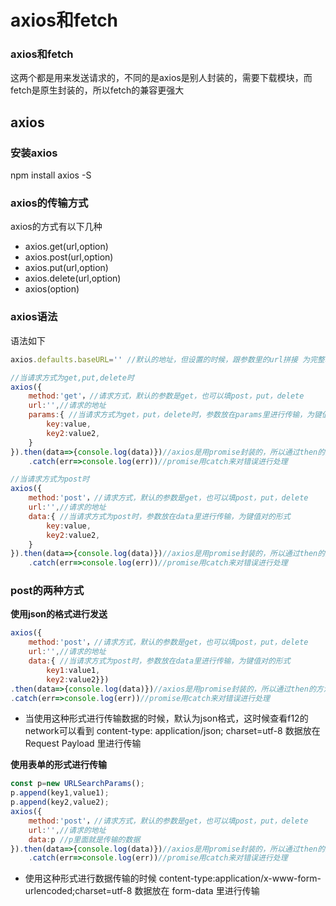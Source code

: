 # axios和fetch

### axios和fetch
这两个都是用来发送请求的，不同的是axios是别人封装的，需要下载模块，而fetch是原生封装的，所以fetch的兼容更强大

## axios

### 安装axios

npm install axios -S

### axios的传输方式
axios的方式有以下几种
- axios.get(url,option)
- axios.post(url,option)
- axios.put(url,option)
- axios.delete(url,option)
- axios(option)

### axios语法
语法如下
```javascript
axios.defaults.baseURL='' //默认的地址，但设置的时候，跟参数里的url拼接 为完整地址

//当请求方式为get,put,delete时
axios({
    method:'get'，//请求方式，默认的参数是get，也可以填post，put，delete
    url:'',//请求的地址
    params:{ //当请求方式为get，put，delete时，参数放在params里进行传输，为键值对的形式
        key:value,
        key2:value2,
    }
}).then(data=>{console.log(data)})//axios是用promise封装的，所以通过then的方法来进行后续的处理。
    .catch(err=>console.log(err))//promise用catch来对错误进行处理

//当请求方式为post时
axios({
    method:'post'，//请求方式，默认的参数是get，也可以填post，put，delete
    url:'',//请求的地址
    data:{ //当请求方式为post时，参数放在data里进行传输，为键值对的形式
        key:value,
        key2:value2,
    }
}).then(data=>{console.log(data)})//axios是用promise封装的，所以通过then的方法来进行后续的处理。
    .catch(err=>console.log(err))//promise用catch来对错误进行处理
```

### post的两种方式

**使用json的格式进行发送**

```javascript
axios({
    method:'post'，//请求方式，默认的参数是get，也可以填post，put，delete
    url:'',//请求的地址
    data:{ //当请求方式为post时，参数放在data里进行传输，为键值对的形式
        key1:value1,
        key2:value2}})
.then(data=>{console.log(data)})//axios是用promise封装的，所以通过then的方法来进行后续的处理。
.catch(err=>console.log(err))//promise用catch来对错误进行处理

```
- 当使用这种形式进行传输数据的时候，默认为json格式，这时候查看f12的network可以看到
  content-type: application/json; charset=utf-8
  数据放在  Request Payload 里进行传输

**使用表单的形式进行传输**

```javascript
const p=new URLSearchParams();
p.append(key1,value1);
p.append(key2,value2);
axios({
    method:'post'，//请求方式，默认的参数是get，也可以填post，put，delete
    url:'',//请求的地址
    data:p //p里面就是传输的数据
}).then(data=>{console.log(data)})//axios是用promise封装的，所以通过then的方法来进行后续的处理。
    .catch(err=>console.log(err))//promise用catch来对错误进行处理
```

- 使用这种形式进行数据传输的时候
  content-type:application/x-www-form-urlencoded;charset=utf-8
  数据放在  form-data   里进行传输